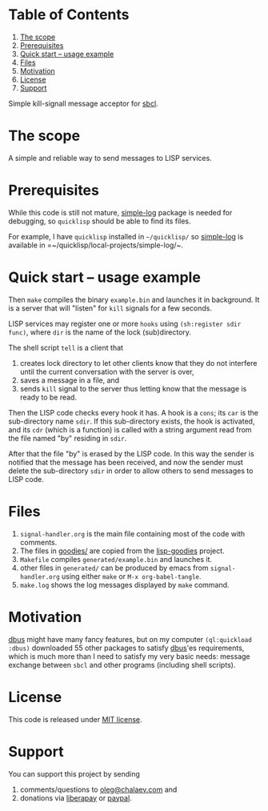 
# Table of Contents

1.  [The scope](#org0fa35c5)
2.  [Prerequisites](#org88fc342)
3.  [Quick start – usage example](#org9f8546c)
4.  [Files](#org91dd7c1)
5.  [Motivation](#org0b438ee)
6.  [License](#org7009c35)
7.  [Support](#orgce4925b)

Simple kill-signall message acceptor for [sbcl](http://www.sbcl.org/).


<a id="org0fa35c5"></a>

# The scope

A simple and reliable way to send messages to LISP services.


<a id="org88fc342"></a>

# Prerequisites

While this code is still not mature, [simple-log](https://github.com/chalaev/cl-simple-logger) package is needed for debugging, so `quicklisp` should be able to find its files.

For example, I have `quicklisp` installed in `~/quicklisp/` so [simple-log](https://github.com/chalaev/cl-simple-logger) is available in =~/quicklisp/local-projects/simple-log/~.


<a id="org9f8546c"></a>

# Quick start – usage example

Then `make` compiles the binary `example.bin` and launches it in background.
It is a server that will "listen" for `kill` signals for a few seconds.

LISP services may register one or more `hooks` using `(sh:register sdir func)`,
where `dir` is the name of the lock (sub)directory.

The shell script `tell` is a client that

1.  creates lock directory to let other clients know that they do not interfere until the current conversation with the server is over,
2.  saves a message in a file, and
3.  sends `kill` signal to the server thus letting know that the message is ready to be read.

Then the LISP code checks every hook it has.
A hook is a `cons`; its `car` is the sub-directory name `sdir`.
If this sub-directory exists, the hook is activated, and its `cdr` (which is a function)
is called with a string argument read from the file named "by" residing in `sdir`.

After that the file "by" is erased by the LISP code.
In this way the sender is notified that the message has been received,
and now the sender must delete the sub-directory `sdir` in order to allow others to send messages to LISP code.


<a id="org91dd7c1"></a>

# Files

1.  `signal-handler.org` is the main file containing most of the code with comments.
2.  The files in [goodies/](goodies/) are copied from the [lisp-goodies](https://notabug.org/shalaev/lisp-goodies) project.
3.  `Makefile` compiles `generated/example.bin` and launches it.
4.  other files in `generated/` can be produced by emacs from `signal-handler.org` using either `make` or `M-x org-babel-tangle`.
5.  `make.log` shows the log messages displayed by `make` command.


<a id="org0b438ee"></a>

# Motivation

[dbus](https://github.com/death/dbus) might have many fancy features, but on my computer `(ql:quickload :dbus)` downloaded 55 other packages to satisfy [dbus](https://github.com/death/dbus)'es requirements,
which is much more than I need to satisfy my very basic needs: message exchange between `sbcl` and other programs (including shell scripts).


<a id="org7009c35"></a>

# License

This code is released under [MIT license](https://mit-license.org/).


<a id="orgce4925b"></a>

# Support

You can support this project by sending

1.  comments/questions to [oleg@chalaev.com](mailto:oleg@chalaev.com) and
2.  donations via [liberapay](https://liberapay.com/shalaev/donate) or [paypal](https://www.paypal.com/paypalme/chalaev).

